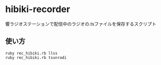 # hibiki-recorder
響ラジオステーションで配信中のラジオの.tsファイルを保存するスクリプト

## 使い方
    ruby rec_hibiki.rb llss
    ruby rec_hibiki.rb tsunradi

